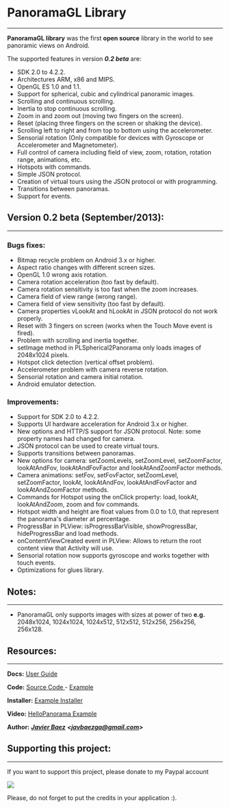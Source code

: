 # PanoramaGL Library #

---


**PanoramaGL library** was the first **open source** library in the world to see panoramic views on Android.

The supported features in version _**0.2 beta**_ are:

  * SDK 2.0 to 4.2.2.
  * Architectures ARM, x86 and MIPS.
  * OpenGL ES 1.0 and 1.1.
  * Support for spherical, cubic and cylindrical panoramic images.
  * Scrolling and continuous scrolling.
  * Inertia to stop continuous scrolling.
  * Zoom in and zoom out (moving two fingers on the screen).
  * Reset (placing three fingers on the screen or shaking the device).
  * Scrolling left to right and from top to bottom using the accelerometer.
  * Sensorial rotation (Only compatible for devices with Gyroscope or Accelerometer and Magnetometer).
  * Full control of camera including field of view, zoom, rotation, rotation range, animations, etc.
  * Hotspots with commands.
  * Simple JSON protocol.
  * Creation of virtual tours using the JSON protocol or with programming.
  * Transitions between panoramas.
  * Support for events.

## **Version 0.2 beta (September/2013):** ##

---


### Bugs fixes: ###

  * Bitmap recycle problem on Android 3.x or higher.
  * Aspect ratio changes with different screen sizes.
  * OpenGL 1.0 wrong axis rotation.
  * Camera rotation acceleration (too fast by default).
  * Camera rotation sensitivity is too fast when the zoom increases.
  * Camera field of view range (wrong range).
  * Camera field of view sensitivity (too fast by default).
  * Camera properties vLookAt and hLookAt in JSON protocol do not work properly.
  * Reset with 3 fingers on screen (works when the Touch Move event is fired).
  * Problem with scrolling and inertia together.
  * setImage method in PLSpherical2Panorama only loads images of 2048x1024 pixels.
  * Hotspot click detection (vertical offset problem).
  * Accelerometer problem with camera reverse rotation.
  * Sensorial rotation and camera initial rotation.
  * Android emulator detection.

### Improvements: ###

  * Support for SDK 2.0 to 4.2.2.
  * Supports UI hardware acceleration for Android 3.x or higher.
  * New options and HTTP/S support for JSON protocol. Note: some property names had changed for camera.
  * JSON protocol can be used to create virtual tours.
  * Supports transitions between panoramas.
  * New options for camera: setZoomLevels, setZoomLevel, setZoomFactor, lookAtAndFov, lookAtAndFovFactor and lookAtAndZoomFactor methods.
  * Camera animations: setFov, setFovFactor, setZoomLevel, setZoomFactor, lookAt, lookAtAndFov, lookAtAndFovFactor and lookAtAndZoomFactor methods.
  * Commands for Hotspot using the onClick property: load, lookAt, lookAtAndZoom, zoom and fov commands.
  * Hotspot width and height are float values from 0.0 to 1.0, that represent the panorama's diameter at percentage.
  * ProgressBar in PLView: isProgressBarVisible, showProgressBar, hideProgressBar and load methods.
  * onContentViewCreated event in PLView: Allows to return the root content view that Activity will use.
  * Sensorial rotation now supports gyroscope and works together with touch events.
  * Optimizations for glues library.

## Notes: ##

---


  * PanoramaGL only supports images with sizes at power of two **e.g.** 2048x1024, 1024x1024, 1024x512, 512x512, 512x256, 256x256, 256x128.


## Resources: ##

---


**Docs:** [User Guide](http://code.google.com/p/panoramagl-android/wiki/UserGuide)

**Code:** [Source Code ](http://panoramagl-android.googlecode.com/files/PanoramaGL_0.2-beta.zip) - [Example](http://panoramagl-android.googlecode.com/files/HelloPanoramaGL.zip)

**Installer:** [Example Installer](http://panoramagl-android.googlecode.com/files/HelloPanoramaGL.apk)

**Video:** [HelloPanorama Example](http://www.youtube.com/watch?v=1eSnM9eL3l0)

**Author:** _**[Javier Baez](mailto:javbaezga@gmail.com)**_ _**<[javbaezga@gmail.com](mailto:javbaezga@gmail.com)>**_
<br />
## Supporting this project: ##

---


If you want to support this project, please donate to my Paypal account

[![](https://www.paypal.com/en_US/i/btn/btn_donateCC_LG.gif)](https://www.paypal.com/cgi-bin/webscr?cmd=_donations&business=TN942N9FFXYEL&lc=EC&item_name=PanoramaGL&currency_code=USD&bn=PP%2dDonationsBF%3abtn_donateCC_LG%2egif%3aNonHosted)

Please, do not forget to put the credits in your application :).
